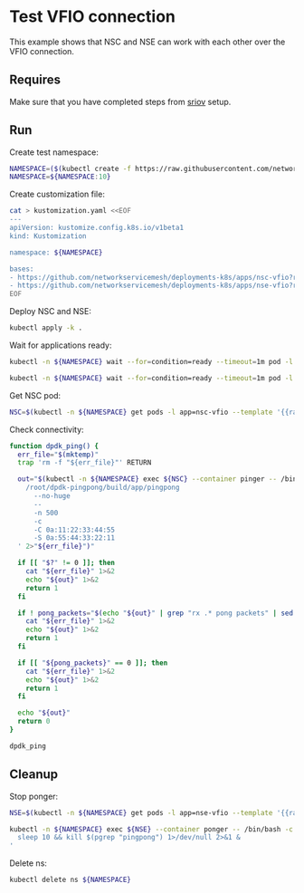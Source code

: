 # Test VFIO connection

This example shows that NSC and NSE can work with each other over the VFIO connection.

## Requires

Make sure that you have completed steps from [sriov](../../sriov) setup.

## Run

Create test namespace:
```bash
NAMESPACE=($(kubectl create -f https://raw.githubusercontent.com/networkservicemesh/deployments-k8s/116795379be366e920edbfebed914e3c01e7f9b1/examples/use-cases/namespace.yaml)[0])
NAMESPACE=${NAMESPACE:10}
```

Create customization file:
```bash
cat > kustomization.yaml <<EOF
---
apiVersion: kustomize.config.k8s.io/v1beta1
kind: Kustomization

namespace: ${NAMESPACE}

bases:
- https://github.com/networkservicemesh/deployments-k8s/apps/nsc-vfio?ref=116795379be366e920edbfebed914e3c01e7f9b1
- https://github.com/networkservicemesh/deployments-k8s/apps/nse-vfio?ref=116795379be366e920edbfebed914e3c01e7f9b1
EOF
```

Deploy NSC and NSE:
```bash
kubectl apply -k .
```

Wait for applications ready:
```bash
kubectl -n ${NAMESPACE} wait --for=condition=ready --timeout=1m pod -l app=nsc-vfio
```
```bash
kubectl -n ${NAMESPACE} wait --for=condition=ready --timeout=1m pod -l app=nse-vfio
```

Get NSC pod:
```bash
NSC=$(kubectl -n ${NAMESPACE} get pods -l app=nsc-vfio --template '{{range .items}}{{.metadata.name}}{{"\n"}}{{end}}')
```

Check connectivity:
```bash
function dpdk_ping() {
  err_file="$(mktemp)"
  trap 'rm -f "${err_file}"' RETURN

  out="$(kubectl -n ${NAMESPACE} exec ${NSC} --container pinger -- /bin/bash -c '\
    /root/dpdk-pingpong/build/app/pingpong                                       \
      --no-huge                                                                  \
      --                                                                         \
      -n 500                                                                     \
      -c                                                                         \
      -C 0a:11:22:33:44:55                                                       \
      -S 0a:55:44:33:22:11                                                       \
  ' 2>"${err_file}")"

  if [[ "$?" != 0 ]]; then
    cat "${err_file}" 1>&2
    echo "${out}" 1>&2
    return 1
  fi

  if ! pong_packets="$(echo "${out}" | grep "rx .* pong packets" | sed -E 's/rx ([0-9]*) pong packets/\1/g')"; then
    cat "${err_file}" 1>&2
    echo "${out}" 1>&2
    return 1
  fi

  if [[ "${pong_packets}" == 0 ]]; then
    cat "${err_file}" 1>&2
    echo "${out}" 1>&2
    return 1
  fi

  echo "${out}"
  return 0
}
```
```bash
dpdk_ping
```

## Cleanup

Stop ponger:
```bash
NSE=$(kubectl -n ${NAMESPACE} get pods -l app=nse-vfio --template '{{range .items}}{{.metadata.name}}{{"\n"}}{{end}}')
```
```bash
kubectl -n ${NAMESPACE} exec ${NSE} --container ponger -- /bin/bash -c '\
  sleep 10 && kill $(pgrep "pingpong") 1>/dev/null 2>&1 &               \
'
```

Delete ns:
```bash
kubectl delete ns ${NAMESPACE}
```
